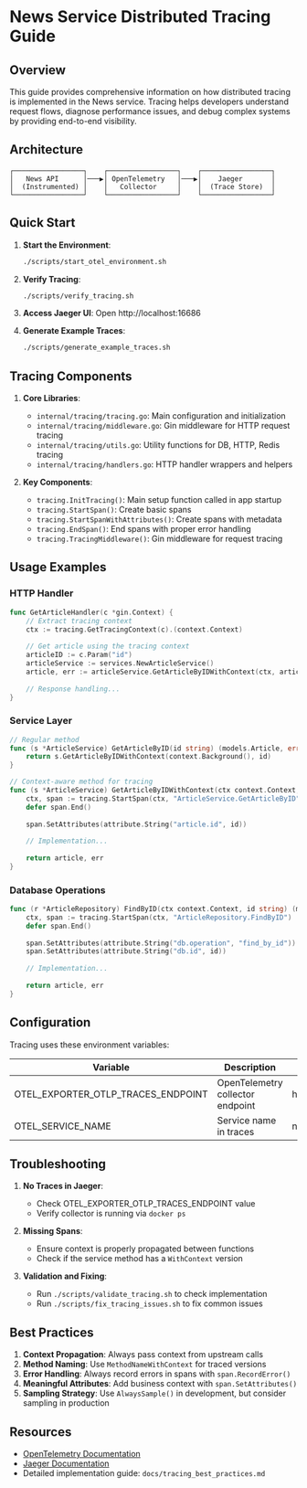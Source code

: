 # News Service Distributed Tracing Guide

## Overview

This guide provides comprehensive information on how distributed tracing is implemented in the News service. Tracing helps developers understand request flows, diagnose performance issues, and debug complex systems by providing end-to-end visibility.

## Architecture

```
┌─────────────────┐    ┌─────────────────┐    ┌─────────────────┐
│   News API      │───▶│ OpenTelemetry   │───▶│    Jaeger       │
│  (Instrumented) │    │   Collector     │    │  (Trace Store)  │
└─────────────────┘    └─────────────────┘    └─────────────────┘
```

## Quick Start

1. **Start the Environment**:
   ```bash
   ./scripts/start_otel_environment.sh
   ```

2. **Verify Tracing**:
   ```bash
   ./scripts/verify_tracing.sh
   ```

3. **Access Jaeger UI**: Open http://localhost:16686

4. **Generate Example Traces**:
   ```bash
   ./scripts/generate_example_traces.sh
   ```

## Tracing Components

1. **Core Libraries**:
   - `internal/tracing/tracing.go`: Main configuration and initialization
   - `internal/tracing/middleware.go`: Gin middleware for HTTP request tracing
   - `internal/tracing/utils.go`: Utility functions for DB, HTTP, Redis tracing
   - `internal/tracing/handlers.go`: HTTP handler wrappers and helpers

2. **Key Components**:
   - `tracing.InitTracing()`: Main setup function called in app startup
   - `tracing.StartSpan()`: Create basic spans
   - `tracing.StartSpanWithAttributes()`: Create spans with metadata
   - `tracing.EndSpan()`: End spans with proper error handling
   - `tracing.TracingMiddleware()`: Gin middleware for request tracing

## Usage Examples

### HTTP Handler

```go
func GetArticleHandler(c *gin.Context) {
    // Extract tracing context
    ctx := tracing.GetTracingContext(c).(context.Context)
    
    // Get article using the tracing context
    articleID := c.Param("id")
    articleService := services.NewArticleService()
    article, err := articleService.GetArticleByIDWithContext(ctx, articleID)
    
    // Response handling...
}
```

### Service Layer

```go
// Regular method
func (s *ArticleService) GetArticleByID(id string) (models.Article, error) {
    return s.GetArticleByIDWithContext(context.Background(), id)
}

// Context-aware method for tracing
func (s *ArticleService) GetArticleByIDWithContext(ctx context.Context, id string) (models.Article, error) {
    ctx, span := tracing.StartSpan(ctx, "ArticleService.GetArticleByID")
    defer span.End()
    
    span.SetAttributes(attribute.String("article.id", id))
    
    // Implementation...
    
    return article, err
}
```

### Database Operations

```go
func (r *ArticleRepository) FindByID(ctx context.Context, id string) (models.Article, error) {
    ctx, span := tracing.StartSpan(ctx, "ArticleRepository.FindByID")
    defer span.End()
    
    span.SetAttributes(attribute.String("db.operation", "find_by_id"))
    span.SetAttributes(attribute.String("db.id", id))
    
    // Implementation...
    
    return article, err
}
```

## Configuration

Tracing uses these environment variables:

| Variable | Description | Default |
|----------|-------------|---------|
| OTEL_EXPORTER_OTLP_TRACES_ENDPOINT | OpenTelemetry collector endpoint | http://jaeger:4318 |
| OTEL_SERVICE_NAME | Service name in traces | news-service |

## Troubleshooting

1. **No Traces in Jaeger**:
   - Check OTEL_EXPORTER_OTLP_TRACES_ENDPOINT value
   - Verify collector is running via `docker ps`

2. **Missing Spans**:
   - Ensure context is properly propagated between functions
   - Check if the service method has a `WithContext` version

3. **Validation and Fixing**:
   - Run `./scripts/validate_tracing.sh` to check implementation
   - Run `./scripts/fix_tracing_issues.sh` to fix common issues

## Best Practices

1. **Context Propagation**: Always pass context from upstream calls
2. **Method Naming**: Use `MethodNameWithContext` for traced versions
3. **Error Handling**: Always record errors in spans with `span.RecordError()`
4. **Meaningful Attributes**: Add business context with `span.SetAttributes()`
5. **Sampling Strategy**: Use `AlwaysSample()` in development, but consider sampling in production

## Resources

- [OpenTelemetry Documentation](https://opentelemetry.io/docs/)
- [Jaeger Documentation](https://www.jaegertracing.io/docs/)
- Detailed implementation guide: `docs/tracing_best_practices.md`
